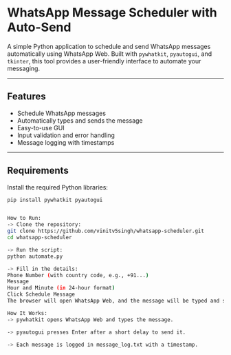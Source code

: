 # WhatsApp Message Scheduler with Auto-Send

A simple Python application to schedule and send WhatsApp messages automatically using WhatsApp Web. Built with `pywhatkit`, `pyautogui`, and `tkinter`, this tool provides a user-friendly interface to automate your messaging.

---

## Features

- Schedule WhatsApp messages
- Automatically types and sends the message
- Easy-to-use GUI
- Input validation and error handling
- Message logging with timestamps

---

## Requirements

Install the required Python libraries:

```bash
pip install pywhatkit pyautogui


How to Run:
-> Clone the repository:
git clone https://github.com/vinitv5singh/whatsapp-scheduler.git
cd whatsapp-scheduler

-> Run the script:
python automate.py

-> Fill in the details:
Phone Number (with country code, e.g., +91...)
Message
Hour and Minute (in 24-hour format)
Click Schedule Message
The browser will open WhatsApp Web, and the message will be typed and sent automatically.

How It Works:
-> pywhatkit opens WhatsApp Web and types the message.

-> pyautogui presses Enter after a short delay to send it.

-> Each message is logged in message_log.txt with a timestamp.

